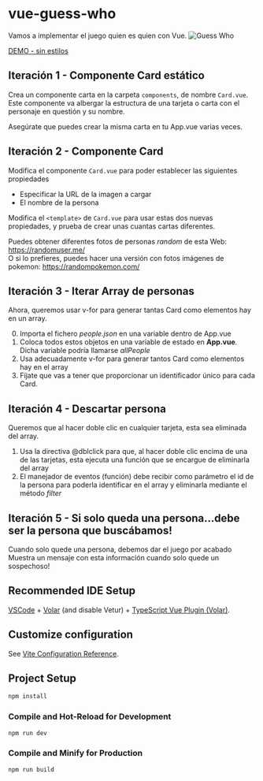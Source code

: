 # vue-guess-who

Vamos a implementar el juego quien es quien con Vue.
![Guess Who](https://m.media-amazon.com/images/I/A10mO0i6UmL.jpg)

[DEMO - sin estilos](https://vue-guess-who.vercel.app/)

## Iteración 1 - Componente Card estático

Crea un componente carta en la carpeta `components`, de nombre `Card.vue`.
Este componente va albergar la estructura de una tarjeta o carta con el personaje en questión y su nombre.


Asegúrate que puedes crear la misma carta en tu App.vue varias veces.

## Iteración 2 - Componente Card 

Modifica el componente `Card.vue` para poder establecer las siguientes propiedades

- Especificar la URL de la imagen a cargar
- El nombre de la persona

Modifica el `<template>` de `Card.vue` para usar estas dos nuevas propiedades, y prueba de crear unas cuantas cartas diferentes.

Puedes obtener diferentes fotos de personas _random_ de esta Web:  https://randomuser.me/  
O si lo prefieres, puedes hacer una versión con fotos imágenes de pokemon: https://randompokemon.com/  

## Iteración 3 - Iterar Array de personas

Ahora, queremos usar v-for para generar tantas Card como elementos hay en un array.

0. Importa el fichero _people.json_ en una variable dentro de App.vue
1. Coloca todos estos objetos en una variable de estado en **App.vue**. Dicha variable podría llamarse _allPeople_
2. Usa adecuadamente v-for para generar tantos Card como elementos hay en el array
3. Fíjate que vas a tener que proporcionar un identificador único para cada Card.

## Iteración 4 - Descartar persona

Queremos que al hacer doble clic en cualquier tarjeta, esta sea eliminada del array.

1. Usa la directiva @dblclick para que, al hacer doble clic encima de una de las tarjetas, esta ejecuta una función que se encargue de eliminarla del array
2. El manejador de eventos (función) debe recibir como parámetro el id de la persona para poderla identificar en el array y eliminarla mediante el método _filter_

## Iteración 5 - Si solo queda una persona...debe ser la persona que buscábamos!

Cuando solo quede una persona, debemos dar el juego por acabado
Muestra un mensaje con esta información cuando solo quede un sospechoso!



## Recommended IDE Setup

[VSCode](https://code.visualstudio.com/) + [Volar](https://marketplace.visualstudio.com/items?itemName=Vue.volar) (and disable Vetur) + [TypeScript Vue Plugin (Volar)](https://marketplace.visualstudio.com/items?itemName=Vue.vscode-typescript-vue-plugin).

## Customize configuration

See [Vite Configuration Reference](https://vitejs.dev/config/).

## Project Setup

```sh
npm install
```

### Compile and Hot-Reload for Development

```sh
npm run dev
```

### Compile and Minify for Production

```sh
npm run build
```
